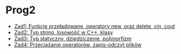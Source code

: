 # Prog2

- [Zad1: Funkcje przeładowane, operatory new, oraz delete, cin, cout](https://github.com/MASSHUU12/prog2/tree/main/zad1/zad1)
- [Zad2: Typ string, losowość w C++, klasy](https://github.com/MASSHUU12/prog2/tree/main/zad2/zad2)
- [Zad3: Typ statyczny, dziedziczenie, polimorfizm](https://github.com/MASSHUU12/prog2/tree/main/zad3/zad3)
- [Zad4: Przeciążanie operatorów, zapis-odczyt plików](https://github.com/MASSHUU12/prog2/tree/main/zad4)
